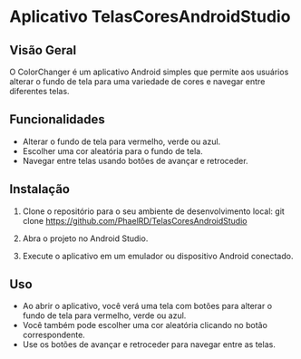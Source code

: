 # Aplicativo TelasCoresAndroidStudio

## Visão Geral
O ColorChanger é um aplicativo Android simples que permite aos usuários alterar o fundo de tela para uma variedade de cores e navegar entre diferentes telas.

## Funcionalidades
- Alterar o fundo de tela para vermelho, verde ou azul.
- Escolher uma cor aleatória para o fundo de tela.
- Navegar entre telas usando botões de avançar e retroceder.

## Instalação
1. Clone o repositório para o seu ambiente de desenvolvimento local:
git clone https://github.com/PhaelRD/TelasCoresAndroidStudio

2. Abra o projeto no Android Studio.
3. Execute o aplicativo em um emulador ou dispositivo Android conectado.

## Uso
- Ao abrir o aplicativo, você verá uma tela com botões para alterar o fundo de tela para vermelho, verde ou azul.
- Você também pode escolher uma cor aleatória clicando no botão correspondente.
- Use os botões de avançar e retroceder para navegar entre as telas.
